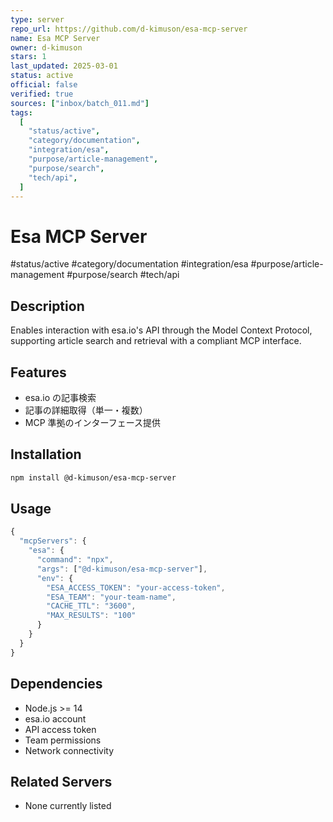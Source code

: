 ```yaml
---
type: server
repo_url: https://github.com/d-kimuson/esa-mcp-server
name: Esa MCP Server
owner: d-kimuson
stars: 1
last_updated: 2025-03-01
status: active
official: false
verified: true
sources: ["inbox/batch_011.md"]
tags:
  [
    "status/active",
    "category/documentation",
    "integration/esa",
    "purpose/article-management",
    "purpose/search",
    "tech/api",
  ]
---
```


# Esa MCP Server

#status/active #category/documentation #integration/esa #purpose/article-management #purpose/search #tech/api

## Description

Enables interaction with esa.io's API through the Model Context Protocol, supporting article search and retrieval with a compliant MCP interface.

## Features

- esa.io の記事検索
- 記事の詳細取得（単一・複数）
- MCP 準拠のインターフェース提供

## Installation

```bash
npm install @d-kimuson/esa-mcp-server
```

## Usage

```javascript
{
  "mcpServers": {
    "esa": {
      "command": "npx",
      "args": ["@d-kimuson/esa-mcp-server"],
      "env": {
        "ESA_ACCESS_TOKEN": "your-access-token",
        "ESA_TEAM": "your-team-name",
        "CACHE_TTL": "3600",
        "MAX_RESULTS": "100"
      }
    }
  }
}
```

## Dependencies

- Node.js >= 14
- esa.io account
- API access token
- Team permissions
- Network connectivity

## Related Servers

- None currently listed

